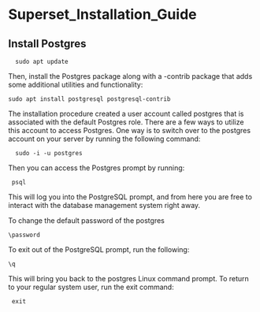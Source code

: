 # Superset_Installation_Guide

## Install Postgres

      sudo apt update
   
Then, install the Postgres package along with a -contrib package that adds some additional utilities and functionality:

    sudo apt install postgresql postgresql-contrib
  
The installation procedure created a user account called postgres that is associated with the default Postgres role. There are a few ways to utilize this account to access Postgres. One way is to switch over to the postgres account on your server by running the following command:

      sudo -i -u postgres
  
Then you can access the Postgres prompt by running:

     psql
  
This will log you into the PostgreSQL prompt, and from here you are free to interact with the database management system right away.

To change the default password of the postgres
   
    \password 

To exit out of the PostgreSQL prompt, run the following:

    \q
  
This will bring you back to the postgres Linux command prompt. To return to your regular system user, run the exit command:

     exit
  
  
